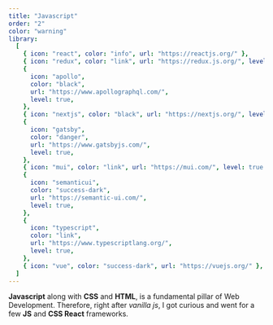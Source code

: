 ```yaml
---
title: "Javascript"
order: "2"
color: "warning"
library:
  [
    { icon: "react", color: "info", url: "https://reactjs.org/" },
    { icon: "redux", color: "link", url: "https://redux.js.org/", level: true },
    {
      icon: "apollo",
      color: "black",
      url: "https://www.apollographql.com/",
      level: true,
    },
    { icon: "nextjs", color: "black", url: "https://nextjs.org/", level: true },
    {
      icon: "gatsby",
      color: "danger",
      url: "https://www.gatsbyjs.com/",
      level: true,
    },
    { icon: "mui", color: "link", url: "https://mui.com/", level: true },
    {
      icon: "semanticui",
      color: "success-dark",
      url: "https://semantic-ui.com/",
      level: true,
    },
    {
      icon: "typescript",
      color: "link",
      url: "https://www.typescriptlang.org/",
      level: true,
    },
    { icon: "vue", color: "success-dark", url: "https://vuejs.org/" },
  ]
---
```


**Javascript** along with **CSS** and **HTML**, is a fundamental pillar of Web
Development. Therefore, right after _vanilla js_, I got curious and went for a few **JS** and **CSS React** frameworks.

